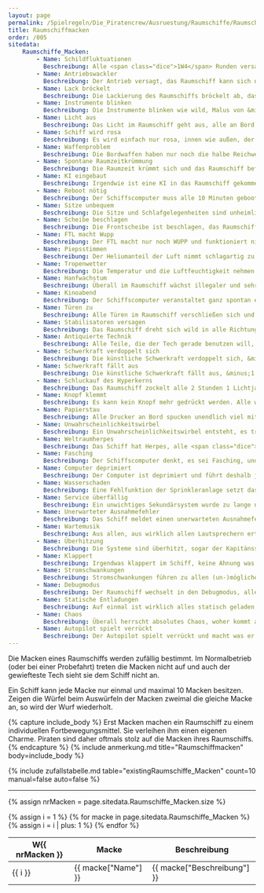 ```yaml
---
layout: page
permalink: /Spielregeln/Die_Piratencrew/Ausruestung/Raumschiffe/Raumschiffmacken
title: Raumschiffmacken
order: /005
sitedata:
    Raumschiffe_Macken:
        - Name: Schildfluktuationen
          Beschreibung: Alle <span class="dice">1W4</span> Runden versagen die Schilde.
        - Name: Antriebswackler
          Beschreibung: Der Antrieb versagt, das Raumschiff kann sich nur noch drehen.
        - Name: Lack bröckelt
          Beschreibung: Die Lackierung des Raumschiffs bröckelt ab, das Schiff bekommt +1 auf die Wendigkeit und nimmt 2 Schadenspunkte (es war tragender Lack).
        - Name: Instrumente blinken
          Beschreibung: Die Instrumente blinken wie wild, Malus von &minus;1 auf alle Proben.
        - Name: Licht aus
          Beschreibung: Das Licht im Raumschiff geht aus, alle an Bord befindlichen Glühbirnen sind durchgebrannt (egal, ob in Gebrauch oder nicht).
        - Name: Schiff wird rosa
          Beschreibung: Es wird einfach nur rosa, innen wie außen, der Kapitän schämt sich und bekommt &minus;1 auf alle Proben.
        - Name: Waffenproblem
          Beschreibung: Die Bordwaffen haben nur noch die halbe Reichweite. Warum alle? Keine Ahnung!
        - Name: Spontane Raumzeitkrümmung
          Beschreibung: Die Raumzeit krümmt sich und das Raumschiff befindet sich fünf Minuten früher in einem zufälligen Sternensystem. Das wiederholt sich alle <span class="dice">1W6</span> Stunden, bis die Macke repariert wurde.
        - Name: KI eingebaut
          Beschreibung: Irgendwie ist eine KI in das Raumschiff gekommen und will jetzt jede Aktion begründet wissen.
        - Name: Reboot nötig
          Beschreibung: Der Schiffscomputer muss alle 10 Minuten gebootet werden, was 20 Minuten dauert, während dieser Zeit läuft das Schiff nur im Notfallmodus (keine Waffen, kein FTL, etc.).
        - Name: Sitze unbequem
          Beschreibung: Die Sitze und Schlafgelegenheiten sind unheimlich unbequem.
        - Name: Scheibe beschlagen
          Beschreibung: Die Frontscheibe ist beschlagen, das Raumschiff fliegt mit halber Geschwindigkeit in eine zufällige Richtung.
        - Name: FTL macht Wupp
          Beschreibung: Der FTL macht nur noch WUPP und funktioniert nicht mehr.
        - Name: Piepsstimmen
          Beschreibung: Der Heliumanteil der Luft nimmt schlagartig zu, alle reden bis zur Behebung der Macke mit piepsiger Stimme.
        - Name: Tropenwetter
          Beschreibung: Die Temperatur und die Luftfeuchtigkeit nehmen tropische Ausmaße an, alle Instrumente beschlagen, &minus;1 auf alle Proben.
        - Name: Hanfwachstum
          Beschreibung: Überall im Raumschiff wächst illegaler und sehr hartnäckiger Hanf, &minus;1 auf alle Proben
        - Name: Kinoabend
          Beschreibung: Der Schiffscomputer veranstaltet ganz spontan einen Videoabend, alle Videoverbindungen zeigen nur noch Stummfilme.
        - Name: Türen zu
          Beschreibung: Alle Türen im Raumschiff verschließen sich und lassen sich nicht mehr öffnen, auch nicht durch gutes Zureden.
        - Name: Stabilisatoren versagen
          Beschreibung: Das Raumschiff dreht sich wild in alle Richtungen, so dass der Crew schlecht wird, &minus;1 auf alle Proben.
        - Name: Antiquierte Technik
          Beschreibung: Alle Teile, die der Tech gerade benutzen will, sind so uralt, dass er sie kaum zu bedienen weiß, &minus;1 auf alle TECH Proben.
        - Name: Schwerkraft verdoppelt sich
          Beschreibung: Die künstliche Schwerkraft verdoppelt sich, &minus;1 auf alle Proben.
        - Name: Schwerkraft fällt aus
          Beschreibung: Die künstliche Schwerkraft fällt aus, &minus;1 auf alle Proben.
        - Name: Schluckauf des Hyperkerns
          Beschreibung: Das Raumschiff zockelt alle 2 Stunden 1 Lichtjahr voran und ist sonst bewegungslos.
        - Name: Knopf klemmt
          Beschreibung: Es kann kein Knopf mehr gedrückt werden. Alle wichtigen Funktionen werden mit Knöpfen bedient!
        - Name: Papierstau
          Beschreibung: Alle Drucker an Bord spucken unendlich viel mit Maschinensprache bedrucktes Papier aus. &minus;1 auf alle Proben, wegen Platzmangel.
        - Name: Unwahrscheinlichkeitswirbel
          Beschreibung: Ein Unwahrscheinlichkeitswirbel entsteht, es tritt eine zufällige Macke dieser Tabelle ein.
        - Name: Weltraumherpes
          Beschreibung: Das Schiff hat Herpes, alle <span class="dice">1W10</span> Minuten platzen aus den Wänden <span class="dice">1W6</span> kleine schleimige Tierchen heraus.
        - Name: Fasching
          Beschreibung: Der Schiffscomputer denkt, es sei Fasching, und startet eine unglaubliche Faschingsparty.
        - Name: Computer deprimiert
          Beschreibung: Der Computer ist deprimiert und führt deshalb jede Aktion nur noch halb so schnell aus und jammert der Crew die Ohren voll.
        - Name: Wasserschaden
          Beschreibung: Eine Fehlfunktion der Sprinkleranlage setzt das Schiff unter Wasser, das löst leichte Schläge aus, &minus;1 auf alle Proben.
        - Name: Service überfällig
          Beschreibung: Ein unwichtiges Sekundärsystem wurde zu lange nicht mehr gewartet und erinnert die Piratencrew bei jeder Aktion mit einem nervigen Popup daran, &minus;1 auf alle Schiffsproben.
        - Name: Unerwarteter Ausnahmefehler
          Beschreibung: Das Schiff meldet einen unerwarteten Ausnahmefehler in einem zufällige ausgewählten Zubehörteil. Das Zubehör ist nicht mehr benutzbar.
        - Name: Wartemusik
          Beschreibung: Aus allen, aus wirklich allen Lautsprechern ertönt ohrenbetäubende Wartemusik, man kann sich kaum noch verständigen.
        - Name: Überhitzung
          Beschreibung: Die Systeme sind überhitzt, sogar der Kapitänssitz glüht schon fast. Das Schiff muss alle <span class="dice">1W20</span> Minuten <span class="dice">1W6</span> Minuten abkühlen.
        - Name: Klappert
          Beschreibung: Irgendwas klappert im Schiff, keine Ahnung was und wo, aber es ist unheimlich nervig, &minus;1 auf alle Proben.
        - Name: Stromschwankungen
          Beschreibung: Stromschwankungen führen zu allen (un-)möglichen Fehlfunktionen, &minus;1 auf alle Proben.
        - Name: Debugmodus
          Beschreibung: Der Raumschiff wechselt in den Debugmodus, alle Konsolen spucken unendliche viele binäre Daten aus und alles arbeitet nur noch halb so schnell.
        - Name: Statische Entladungen
          Beschreibung: Auf einmal ist wirklich alles statisch geladen, der Crew stehen sprichwörtlich alle Haare zu Berge.
        - Name: Chaos
          Beschreibung: Überall herrscht absolutes Chaos, woher kommt auf einmal diese Unordnung? &minus;1 auf alle Proben, da niemand mehr etwas findet.
        - Name: Autopilot spielt verrückt
          Beschreibung: Der Autopilot spielt verrückt und macht was er will, vertauscht Rechts mit Links, usw., &minus;1 auf alle PILOT-Proben.
---
```


Die Macken eines Raumschiffs werden zufällig bestimmt. Im Normalbetrieb (oder bei einer Probefahrt) treten die Macken nicht auf und auch der gewiefteste Tech sieht sie dem Schiff nicht an.

Ein Schiff kann jede Macke nur einmal und maximal 10 Macken besitzen. Zeigen die Würfel beim Auswürfeln der Macken zweimal die gleiche Macke an, so wird der Wurf wiederholt.

{% capture include_body %}
Erst Macken machen ein Raumschiff zu einem individuellen Fortbewegungsmittel. Sie verleihen ihm einen eigenen Charme. Piraten sind daher oftmals stolz auf die Macken ihres Raumschiffs.
{% endcapture %}
{% include anmerkung.md title="Raumschiffmacken" body=include_body %}

{% include zufallstabelle.md table="existingRaumschiffe_Macken" count=10 manual=false auto=false %}

***

{% assign nrMacken = page.sitedata.Raumschiffe_Macken.size %}
<table>
<thead>
<tr><th>W{{ nrMacken }}</th><th>Macke</th><th>Beschreibung</th></tr>
</thead>
<tbody>
{% assign i = 1 %}
{% for macke in page.sitedata.Raumschiffe_Macken %}
    <tr><td>{{ i }}</td><td>{{ macke["Name"] }}</td><td>{{ macke["Beschreibung"] }}</td></tr>
    {% assign i = i | plus: 1 %}
{% endfor %}
</tbody>
</table>
